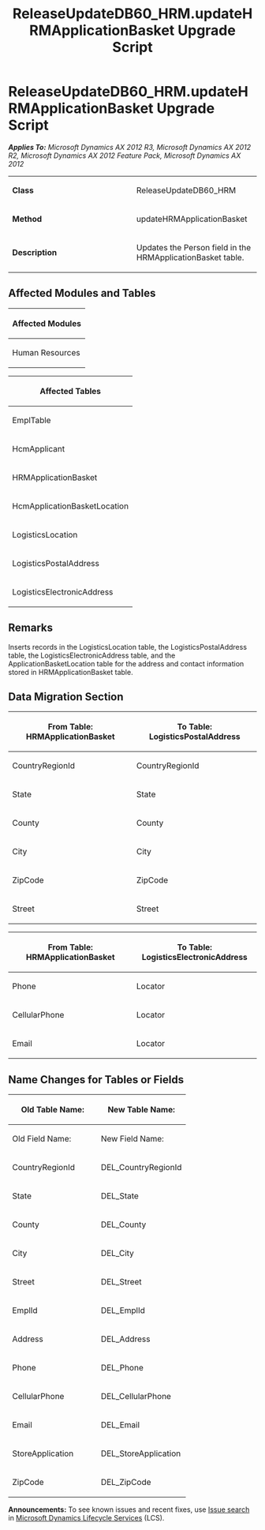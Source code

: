﻿---
title: ReleaseUpdateDB60_HRM.updateHRMApplicationBasket Upgrade Script
TOCTitle: ReleaseUpdateDB60_HRM.updateHRMApplicationBasket Upgrade Script
ms:assetid: ccdf90a0-0d34-b6dc-a9dc-3791d1873e19
ms:mtpsurl: https://msdn.microsoft.com/en-us/library/JJ719708(v=AX.60)
ms:contentKeyID: 49711274
ms.date: 05/18/2015
mtps_version: v=AX.60
---

# ReleaseUpdateDB60\_HRM.updateHRMApplicationBasket Upgrade Script 


_**Applies To:** Microsoft Dynamics AX 2012 R3, Microsoft Dynamics AX 2012 R2, Microsoft Dynamics AX 2012 Feature Pack, Microsoft Dynamics AX 2012_

<table>
<colgroup>
<col style="width: 50%" />
<col style="width: 50%" />
</colgroup>
<tbody>
<tr class="odd">
<td><p><strong>Class</strong></p></td>
<td><p>ReleaseUpdateDB60_HRM</p></td>
</tr>
<tr class="even">
<td><p><strong>Method</strong></p></td>
<td><p>updateHRMApplicationBasket</p></td>
</tr>
<tr class="odd">
<td><p><strong>Description</strong></p></td>
<td><p>Updates the Person field in the HRMApplicationBasket table.</p></td>
</tr>
</tbody>
</table>


## Affected Modules and Tables

<table>
<colgroup>
<col style="width: 100%" />
</colgroup>
<thead>
<tr class="header">
<th><p>Affected Modules</p></th>
</tr>
</thead>
<tbody>
<tr class="odd">
<td><p>Human Resources</p></td>
</tr>
</tbody>
</table>


<table>
<colgroup>
<col style="width: 100%" />
</colgroup>
<thead>
<tr class="header">
<th><p>Affected Tables</p></th>
</tr>
</thead>
<tbody>
<tr class="odd">
<td><p>EmplTable</p></td>
</tr>
<tr class="even">
<td><p>HcmApplicant</p></td>
</tr>
<tr class="odd">
<td><p>HRMApplicationBasket</p></td>
</tr>
<tr class="even">
<td><p>HcmApplicationBasketLocation</p></td>
</tr>
<tr class="odd">
<td><p>LogisticsLocation</p></td>
</tr>
<tr class="even">
<td><p>LogisticsPostalAddress</p></td>
</tr>
<tr class="odd">
<td><p>LogisticsElectronicAddress</p></td>
</tr>
</tbody>
</table>


## Remarks

Inserts records in the LogisticsLocation table, the LogisticsPostalAddress table, the LogisticsElectronicAddress table, and the ApplicationBasketLocation table for the address and contact information stored in HRMApplicationBasket table.

## Data Migration Section

<table>
<colgroup>
<col style="width: 50%" />
<col style="width: 50%" />
</colgroup>
<thead>
<tr class="header">
<th><p>From Table: HRMApplicationBasket</p></th>
<th><p>To Table: LogisticsPostalAddress</p></th>
</tr>
</thead>
<tbody>
<tr class="odd">
<td><p>CountryRegionId</p></td>
<td><p>CountryRegionId</p></td>
</tr>
<tr class="even">
<td><p>State</p></td>
<td><p>State</p></td>
</tr>
<tr class="odd">
<td><p>County</p></td>
<td><p>County</p></td>
</tr>
<tr class="even">
<td><p>City</p></td>
<td><p>City</p></td>
</tr>
<tr class="odd">
<td><p>ZipCode</p></td>
<td><p>ZipCode</p></td>
</tr>
<tr class="even">
<td><p>Street</p></td>
<td><p>Street</p></td>
</tr>
</tbody>
</table>


<table>
<colgroup>
<col style="width: 50%" />
<col style="width: 50%" />
</colgroup>
<thead>
<tr class="header">
<th><p>From Table: HRMApplicationBasket</p></th>
<th><p>To Table: LogisticsElectronicAddress</p></th>
</tr>
</thead>
<tbody>
<tr class="odd">
<td><p>Phone</p></td>
<td><p>Locator</p></td>
</tr>
<tr class="even">
<td><p>CellularPhone</p></td>
<td><p>Locator</p></td>
</tr>
<tr class="odd">
<td><p>Email</p></td>
<td><p>Locator</p></td>
</tr>
</tbody>
</table>


## Name Changes for Tables or Fields

<table>
<colgroup>
<col style="width: 50%" />
<col style="width: 50%" />
</colgroup>
<thead>
<tr class="header">
<th><p>Old Table Name:</p></th>
<th><p>New Table Name:</p></th>
</tr>
</thead>
<tbody>
<tr class="odd">
<td><p>Old Field Name:</p></td>
<td><p>New Field Name:</p></td>
</tr>
<tr class="even">
<td><p>CountryRegionId</p></td>
<td><p>DEL_CountryRegionId</p></td>
</tr>
<tr class="odd">
<td><p>State</p></td>
<td><p>DEL_State</p></td>
</tr>
<tr class="even">
<td><p>County</p></td>
<td><p>DEL_County</p></td>
</tr>
<tr class="odd">
<td><p>City</p></td>
<td><p>DEL_City</p></td>
</tr>
<tr class="even">
<td><p>Street</p></td>
<td><p>DEL_Street</p></td>
</tr>
<tr class="odd">
<td><p>EmplId</p></td>
<td><p>DEL_EmplId</p></td>
</tr>
<tr class="even">
<td><p>Address</p></td>
<td><p>DEL_Address</p></td>
</tr>
<tr class="odd">
<td><p>Phone</p></td>
<td><p>DEL_Phone</p></td>
</tr>
<tr class="even">
<td><p>CellularPhone</p></td>
<td><p>DEL_CellularPhone</p></td>
</tr>
<tr class="odd">
<td><p>Email</p></td>
<td><p>DEL_Email</p></td>
</tr>
<tr class="even">
<td><p>StoreApplication</p></td>
<td><p>DEL_StoreApplication</p></td>
</tr>
<tr class="odd">
<td><p>ZipCode</p></td>
<td><p>DEL_ZipCode</p></td>
</tr>
</tbody>
</table>

  
**Announcements:** To see known issues and recent fixes, use [Issue search](http://go.microsoft.com/fwlink/?linkid=389258) in [Microsoft Dynamics Lifecycle Services](http://go.microsoft.com/fwlink/?linkid=306505) (LCS).

